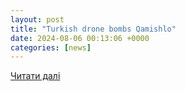 ```yaml
---
layout: post
title: "Turkish drone bombs Qamishlo"
date: 2024-08-06 00:13:06 +0000
categories: [news]
---
```


[Читати далі](https://anfenglish.com/rojava-syria/turkish-drone-bombs-qamishlo-74645)
